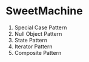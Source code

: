 # SweetMachine

1. Special Case Pattern
2. Null Object Pattern
3. State Pattern
4. Iterator Pattern
5. Composite Pattern
